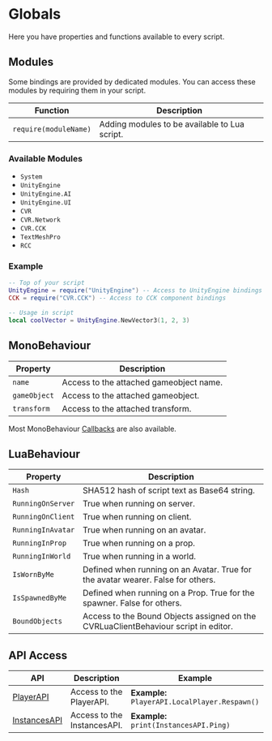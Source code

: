 # Globals
Here you have properties and functions available to every script.

## Modules
Some bindings are provided by dedicated modules. You can access these modules by requiring them in your script.

| Function              | Description                                   |
|-----------------------|-----------------------------------------------|
| `require(moduleName)` | Adding modules to be available to Lua script. |

### Available Modules
- `System`
- `UnityEngine`
- `UnityEngine.AI`
- `UnityEngine.UI`
- `CVR`
- `CVR.Network`
- `CVR.CCK`
- `TextMeshPro`
- `RCC`

### Example

```lua
-- Top of your script
UnityEngine = require("UnityEngine") -- Access to UnityEngine bindings
CCK = require("CVR.CCK") -- Access to CCK component bindings

-- Usage in script
local coolVector = UnityEngine.NewVector3(1, 2, 3)
```

## MonoBehaviour
| Property     | Description                             |
|--------------|-----------------------------------------|
| `name`       | Access to the attached gameobject name. |
| `gameObject` | Access to the attached gameobject.      |
| `transform`  | Access to the attached transform.       |

Most MonoBehaviour [Callbacks](callbacks.md) are also available.

## LuaBehaviour
| Property          | Description                                                                         |
|-------------------|-------------------------------------------------------------------------------------|
| `Hash`            | SHA512 hash of script text as Base64 string.                                        |
| `RunningOnServer` | True when running on server.                                                        |
| `RunningOnClient` | True when running on client.                                                        |
| `RunningInAvatar` | True when running on an avatar.                                                     |
| `RunningInProp`   | True when running on a prop.                                                        |
| `RunningInWorld`  | True when running in a world.                                                       |
| `IsWornByMe`      | Defined when running on an Avatar. True for the avatar wearer. False for others.    |
| `IsSpawnedByMe`   | Defined when running on a Prop. True for the spawner. False for others.             |
| `BoundObjects`    | Access to the Bound Objects assigned on the CVRLuaClientBehaviour script in editor. |

## API Access

| API                              | Description                 | Example                                        |
|----------------------------------|-----------------------------|------------------------------------------------|
| [PlayerAPI](./player-api.md)     | Access to the PlayerAPI.    | **Example:** `PlayerAPI.LocalPlayer.Respawn()` |
| [InstancesAPI](instances-api.md) | Access to the InstancesAPI. | **Example:** `print(InstancesAPI.Ping)`        |